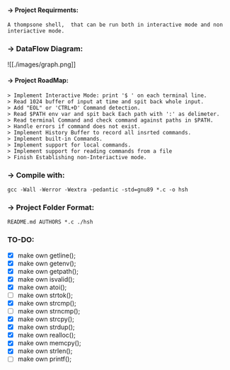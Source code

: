 #### -> Project Requirments: 
	A thompsone shell,  that can be run both in interactive mode and non interiactive mode. 

### -> DataFlow Diagram:
![[./images/graph.png]]
#### -> Project RoadMap:
	> Implement Interactive Mode: print '$ ' on each terminal line. 
	> Read 1024 buffer of input at time and spit back whole input.
	> Add "EOL" or 'CTRL+D' Command detection.
	> Read $PATH env var and spit back Each path with ':' as delimeter.
	> Read terminal Command and check command against paths in $PATH.
	> Handle errors if command does not exist.
	> Implement History Buffer to record all insrted commands.
	> Implement built-in Commands.
	> Implement support for local commands.
	> Implement support for reading commands from a file
	> Finish Establishing non-Interiactive mode.

### -> Compile with:
	gcc -Wall -Werror -Wextra -pedantic -std=gnu89 *.c -o hsh

### -> Project Folder Format:
	README.md AUTHORS *.c ./hsh


### TO-DO:
+ [x] make own getline();
+ [x] make own getenv();
+ [x] make own getpath();
+ [x] make own isvalid();
+ [x] make own atoi();
+ [ ] make own strtok();
+ [x] make own strcmp();
+ [ ] make own strncmp();
+ [x] make own strcpy();
+ [x] make own strdup();
+ [x] make own realloc();
+ [x] make own memcpy();
+ [x] make own strlen();
+ [ ] make own printf();